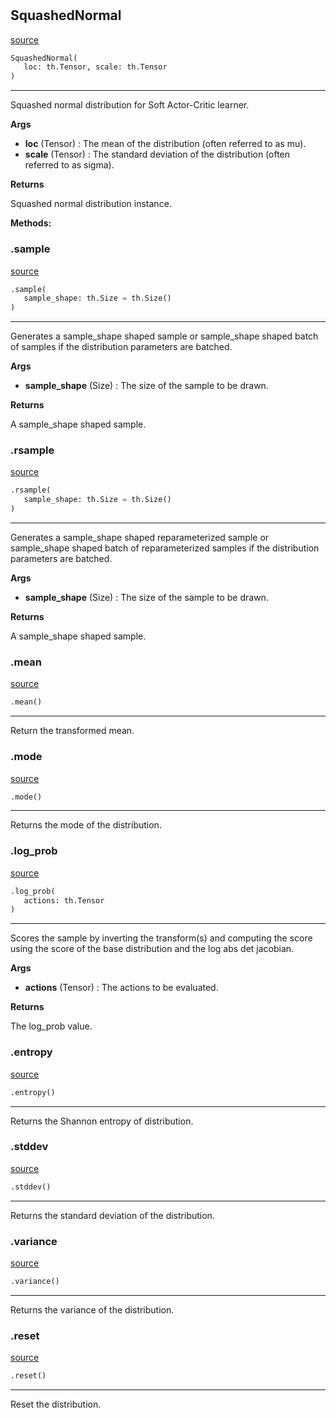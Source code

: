 #


## SquashedNormal
[source](https://github.com/RLE-Foundation/Hsuanwu/blob/main/hsuanwu/xplore/distribution/squashed_normal.py/#L39)
```python 
SquashedNormal(
   loc: th.Tensor, scale: th.Tensor
)
```


---
Squashed normal distribution for Soft Actor-Critic learner.


**Args**

* **loc** (Tensor) : The mean of the distribution (often referred to as mu).
* **scale** (Tensor) : The standard deviation of the distribution (often referred to as sigma).


**Returns**

Squashed normal distribution instance.


**Methods:**


### .sample
[source](https://github.com/RLE-Foundation/Hsuanwu/blob/main/hsuanwu/xplore/distribution/squashed_normal.py/#L60)
```python
.sample(
   sample_shape: th.Size = th.Size()
)
```

---
Generates a sample_shape shaped sample or sample_shape shaped
batch of samples if the distribution parameters are batched.


**Args**

* **sample_shape** (Size) : The size of the sample to be drawn.


**Returns**

A sample_shape shaped sample.

### .rsample
[source](https://github.com/RLE-Foundation/Hsuanwu/blob/main/hsuanwu/xplore/distribution/squashed_normal.py/#L72)
```python
.rsample(
   sample_shape: th.Size = th.Size()
)
```

---
Generates a sample_shape shaped reparameterized sample or sample_shape shaped
batch of reparameterized samples if the distribution parameters are batched.


**Args**

* **sample_shape** (Size) : The size of the sample to be drawn.


**Returns**

A sample_shape shaped sample.

### .mean
[source](https://github.com/RLE-Foundation/Hsuanwu/blob/main/hsuanwu/xplore/distribution/squashed_normal.py/#L85)
```python
.mean()
```

---
Return the transformed mean.

### .mode
[source](https://github.com/RLE-Foundation/Hsuanwu/blob/main/hsuanwu/xplore/distribution/squashed_normal.py/#L93)
```python
.mode()
```

---
Returns the mode of the distribution.

### .log_prob
[source](https://github.com/RLE-Foundation/Hsuanwu/blob/main/hsuanwu/xplore/distribution/squashed_normal.py/#L97)
```python
.log_prob(
   actions: th.Tensor
)
```

---
Scores the sample by inverting the transform(s) and computing the score using
the score of the base distribution and the log abs det jacobian.

**Args**

* **actions** (Tensor) : The actions to be evaluated.


**Returns**

The log_prob value.

### .entropy
[source](https://github.com/RLE-Foundation/Hsuanwu/blob/main/hsuanwu/xplore/distribution/squashed_normal.py/#L108)
```python
.entropy()
```

---
Returns the Shannon entropy of distribution.

### .stddev
[source](https://github.com/RLE-Foundation/Hsuanwu/blob/main/hsuanwu/xplore/distribution/squashed_normal.py/#L113)
```python
.stddev()
```

---
Returns the standard deviation of the distribution.

### .variance
[source](https://github.com/RLE-Foundation/Hsuanwu/blob/main/hsuanwu/xplore/distribution/squashed_normal.py/#L118)
```python
.variance()
```

---
Returns the variance of the distribution.

### .reset
[source](https://github.com/RLE-Foundation/Hsuanwu/blob/main/hsuanwu/xplore/distribution/squashed_normal.py/#L122)
```python
.reset()
```

---
Reset the distribution.
